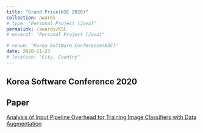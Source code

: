 ```yaml
---
title: "Grand Price(KSC 2020)"
collection: awards
# type: "Personal Project (Java)"
permalink: /awards/KSC
# excerpt: "Personal Project (Java)"

# venue: "Korea SoftWare Conference(KSC)"
date: 2020-11-23
# location: "City, Country"
---
```


## Korea Software Conference 2020

## Paper
[Analysis of Input Pipeline Overhead for Training Image Classifiers with Data Augmentation](https://irenelee5645.github.io/papers/augment)